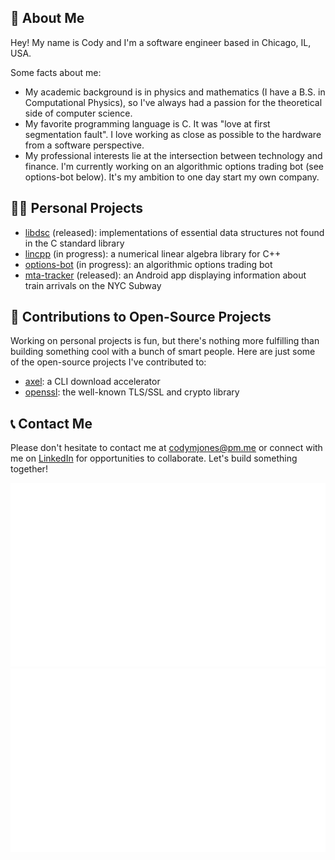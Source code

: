 ## 👋 About Me

Hey! My name is Cody and I'm a software engineer based in Chicago, IL, USA.

Some facts about me:

- My academic background is in physics and mathematics (I have a B.S. in Computational Physics), so I've always had a passion for the theoretical side of computer science.
- My favorite programming language is C. It was "love at first segmentation fault". I love working as close as possible to the hardware from a software perspective.
- My professional interests lie at the intersection between technology and finance. I'm currently working on an algorithmic options trading bot (see options-bot below). It's my ambition to one day start my own company.

## 👨‍💻 Personal Projects

- [libdsc](https://github.com/cm-jones/libdsc) (released): implementations of essential data structures not found in the C standard library
- [lincpp](https://github.com/cm-jones/lincpp) (in progress): a numerical linear algebra library for C++
- [options-bot](https://github.com/cm-jones/options-bot) (in progress): an algorithmic options trading bot
- [mta-tracker](https://github.com/cm-jones/mta-tracker) (released): an Android app displaying information about train arrivals on the NYC Subway

## 🤝 Contributions to Open-Source Projects

Working on personal projects is fun, but there's nothing more fulfilling than building something cool with a bunch of smart people. Here are just some of the open-source projects I've contributed to:

- [axel](https://github.com/axel-download-accelerator/axel): a CLI download accelerator
- [openssl](https://github.com/openssl/openssl): the well-known TLS/SSL and crypto library

## 📞  Contact Me

Please don't hesitate to contact me at codymjones@pm.me or connect with me on [LinkedIn](https://linkedin.com/in/cm-jones) for opportunities to collaborate. Let's build something together!

![](https://raw.githubusercontent.com/cm-jones/github-stats/master/generated/languages.svg#gh-dark-mode-only)
![](https://raw.githubusercontent.com/cm-jones/github-stats/master/generated/languages.svg#gh-light-mode-only)
